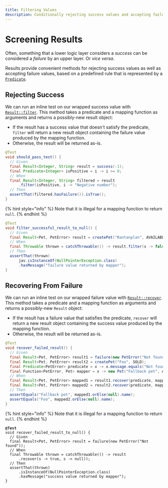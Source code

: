 ```yaml
---
title: Filtering Values
description: Conditionally rejecting success values and accepting failure values
---
```


# Screening Results

Often, something that a lower logic layer considers a _success_ can be considered a _failure_ by an upper layer. Or _vice versa_.

Results provide convenient methods for rejecting success values as well as accepting failure values, based on a predefined rule that is represented by a [`Predicate`](https://docs.oracle.com/en/java/javase/18/docs/api/java.base/java/util/function/Predicate.html).

## Rejecting Success

We can run an inline test on our wrapped success value with [`Result::filter`](https://dev.leakyabstractions.com/result/javadoc/1.0.0.0/com/leakyabstractions/result/Result.html#filter-java.util.function.Predicate-java.util.function.Function-). This method takes a predicate and a mapping function as arguments and returns a possibly-new result object:

* If the result has a success value that doesn't satisfy the predicate, `filter` will return a new result object containing the failure value produced by the mapping function.
* Otherwise, the result will be returned as-is.

```java
@Test
void should_pass_test() {
  // Given
  final Result<Integer, String> result = success(-1);
  final Predicate<Integer> isPositive = i -> i >= 0;
  // When
  final Result<Integer, String> filtered = result
      .filter(isPositive, i -> "Negative number");
  // Then
  assertThat(filtered.hasFailure()).isTrue();
}
```

{% hint style="info" %}
Note that it is illegal for a mapping function to return `null`.
{% endhint %}

```java
@Test
void filter_successful_result_to_null() {
  // Given
  final Result<Pet, PetError> result = createPet("Rantanplan", AVAILABLE);
  // When
  final Throwable thrown = catchThrowable(() -> result.filter(s -> false, s -> null));
  // Then
  assertThat(thrown)
      jav.isInstanceOf(NullPointerException.class)
      .hasMessage("failure value returned by mapper");
}
```

## Recovering From Failure

We can run an inline test on our wrapped failure value with [`Result::recover`](https://dev.leakyabstractions.com/result/javadoc/1.0.0.0/com/leakyabstractions/result/Result.html#recover-java.util.function.Predicate-java.util.function.Function-). This method takes a predicate and a mapping function as arguments and returns a possibly-new `Result` object:

* If the result has a failure value that satisfies the predicate, `recover` will return a new result object containing the success value produced by the mapping function.
* Otherwise, the result will be returned as-is.

```java
@Test
void recover_failed_result() {
  // Given
  final Result<Pet, PetError> result1 = failure(new PetError("Not found"));
  final Result<Pet, PetError> result2 = createPet("Foo", SOLD);
  final Predicate<PetError> predicate = x -> x.message.equals("Not found");
  final Function<PetError, Pet> mapper = x -> new Pet("Fallback pet", AVAILABLE);
  // When
  final Result<Pet, PetError> mapped1 = result1.recover(predicate, mapper);
  final Result<Pet, PetError> mapped2 = result2.recover(predicate, mapper);
  // Then
  assertEquals("Fallback pet", mapped1.orElse(null).name);
  assertEquals("Foo", mapped2.orElse(null).name);
}
```

{% hint style="info" %}
Note that it is illegal for a mapping function to return `null`.
{% endhint %}

<pre class="language-java"><code class="lang-java"><strong>@Test
</strong>void recover_failed_result_to_null() {
  // Given
  final Result&#x3C;Pet, PetError> result = failure(new PetError("Not found"));
  // When
  final Throwable thrown = catchThrowable(() -> result
      .recover(s -> true, s -> null));
  // Then
  assertThat(thrown)
      .isInstanceOf(NullPointerException.class)
      .hasMessage("success value returned by mapper");
}
</code></pre>
